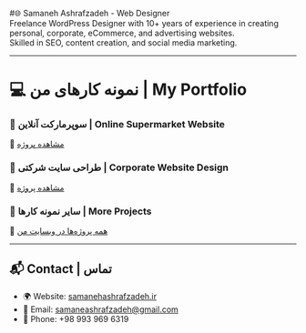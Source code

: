 
#🌐 Samaneh Ashrafzadeh - Web Designer  
Freelance WordPress Designer with 10+ years of experience in creating personal, corporate, eCommerce, and advertising websites.  
Skilled in SEO, content creation, and social media marketing.  

---

# 💻 نمونه کارهای من | My Portfolio  

### 🛒 سوپرمارکت آنلاین | Online Supermarket Website  
🔗 [مشاهده پروژه](https://samanehashrafzadeh.ir/portfolio14)

### 🏢 طراحی سایت شرکتی | Corporate Website Design  
🔗 [مشاهده پروژه](https://samanehashrafzadeh.ir/portfolio3)

### 📂 سایر نمونه کارها | More Projects  
🔗 [همه پروژه‌ها در وبسایت من](https://samanehashrafzadeh.ir)

---

## 📬 Contact | تماس  
- 🌍 Website: [samanehashrafzadeh.ir](https://samanehashrafzadeh.ir)  
- 📧 Email: samaneashrafzadeh@gmail.com  
- 📱 Phone: +98 993 969 6319
